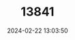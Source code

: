 ---
title: "13841"
category: "Mops midas"
draft: false
date: 2024-02-22 13:03:50
languages:
  English: ["Midas Bat", "Midas Free-tailed Bat", "Midas Groove-cheeked Bat", "Sundevall's Free-tailed Bat", "Midas Mops Bat"]
  French: ["Molosse de Midas", "Molosse Midas", "Tadarida de Midas", "Tadaride Midas"]
---